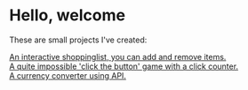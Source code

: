 # Hello, welcome
These are small projects I've created:

[An interactive shoppinglist, you can add and remove items.](https://borbalagera.github.io/shoppinglist/shoppinlist/shoppinglist.html) <br> [A quite impossible 'click the button' game with a click counter.](https://borbalagera.github.io/hoverGame/hoverGame.html) <br> [A currency converter using API.](https://borbalagera.github.io/currencyconv/USDconverter)
